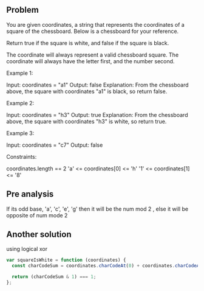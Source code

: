 ## Problem

You are given coordinates, a string that represents the coordinates of a square of the chessboard. Below is a chessboard for your reference.

Return true if the square is white, and false if the square is black.

The coordinate will always represent a valid chessboard square. The coordinate will always have the letter first, and the number second.

Example 1:

Input: coordinates = "a1"
Output: false
Explanation: From the chessboard above, the square with coordinates "a1" is black, so return false.

Example 2:

Input: coordinates = "h3"
Output: true
Explanation: From the chessboard above, the square with coordinates "h3" is white, so return true.

Example 3:

Input: coordinates = "c7"
Output: false

Constraints:

coordinates.length == 2
'a' <= coordinates[0] <= 'h'
'1' <= coordinates[1] <= '8'

## Pre analysis

If its odd base, 'a', 'c', 'e', 'g' then it will be the num mod 2 , else it will be opposite of num mode 2

## Another solution

using logical xor

```javascript
var squareIsWhite = function (coordinates) {
  const charCodeSum = coordinates.charCodeAt(0) + coordinates.charCodeAt(1);

  return (charCodeSum & 1) === 1;
};
```
